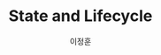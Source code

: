 ---
title: 6. State and Lifecycle
category: react
author: "이정훈"
tags: [react]
img : https://upload.wikimedia.org/wikipedia/commons/thumb/a/a7/React-icon.svg/1200px-React-icon.svg.png
comments_disable: true
meta_description: "7. State and Lifecycle"
---
